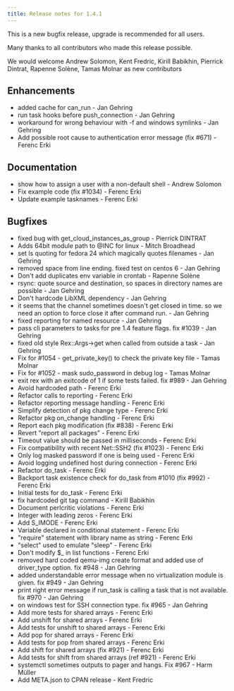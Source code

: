 ```yaml
---
title: Release notes for 1.4.1
---
```


This is a new bugfix release,
upgrade is recommended for all users.

Many thanks to all contributors who made this release possible.

We would welcome 
Andrew Solomon,
Kent Fredric,
Kirill Babikhin,
Pierrick Dintrat,
Rapenne Solène,
Tamas Molnar
as new contributors

## Enhancements

* added cache for can_run - Jan Gehring
* run task hooks before push_connection - Jan Gehring
* workaround for wrong behaviour with -f and windows symlinks - Jan Gehring
* Add possible root cause to authentication error message (fix #671) - Ferenc Erki

## Documentation

* show how to assign a user with a non-default shell - Andrew Solomon
* Fix example code (fix #1034) - Ferenc Erki
* Update example tasknames - Ferenc Erki

## Bugfixes

* fixed bug with get_cloud_instances_as_group - Pierrick DINTRAT
* Adds 64bit module path to @INC for linux - Mitch Broadhead
* set ls quoting for fedora 24 which magically quotes filenames - Jan Gehring
* removed space from line ending. fixed test on centos 6 - Jan Gehring
* Don't add duplicates env variable in crontab - Rapenne Solène
* rsync: quote source and destination, so spaces in directory names are possible - Jan Gehring
* Don't hardcode LibXML dependency - Jan Gehring
* it seems that the channel sometimes doesn't get closed in time. so we need an option to force close it after command run. - Jan Gehring
* fixed reporting for named resource - Jan Gehring
* pass cli parameters to tasks for pre 1.4 feature flags. fix #1039 - Jan Gehring
* fixed old style Rex::Args->get when called from outside a task - Jan Gehring
* Fix for #1054 - get_private_key() to check the private key file - Tamas Molnar
* Fix for #1052 - mask sudo_password in debug log - Tamas Molnar
* exit rex with an exitcode of 1 if some tests failed. fix #989 - Jan Gehring
* Avoid hardcoded path - Ferenc Erki
* Refactor calls to reporting - Ferenc Erki
* Refactor reporting message handling - Ferenc Erki
* Simplify detection of pkg change type - Ferenc Erki
* Refactor pkg on_change handling - Ferenc Erki
* Report each pkg modification (fix #838) - Ferenc Erki
* Revert "report all packages" - Ferenc Erki
* Timeout value should be passed in milliseconds - Ferenc Erki
* Fix compatibility with recent Net::SSH2 (fix #1023) - Ferenc Erki
* Only log masked password if one is being used - Ferenc Erki
* Avoid logging undefined host during connection - Ferenc Erki
* Refactor do_task - Ferenc Erki
* Backport task existence check for do_task from #1010 (fix #992) - Ferenc Erki
* Initial tests for do_task - Ferenc Erki
* fix hardcoded git tag command - Kirill Babikhin
* Document perlcritic violations - Ferenc Erki
* Integer with leading zeros - Ferenc Erki
* Add S_IMODE - Ferenc Erki
* Variable declared in conditional statement - Ferenc Erki
* "require" statement with library name as string - Ferenc Erki
* "select" used to emulate "sleep" - Ferenc Erki
* Don't modify $_ in list functions - Ferenc Erki
* removed hard coded qemu-img create format and added use of driver_type option. fix #948 - Jan Gehring
* added understandable error message when no virtualization module is given. fix #949 - Jan Gehring
* print right error message if run_task is calling a task that is not available. fix #970 - Jan Gehring
* on windows test for SSH connection type. fix #965 - Jan Gehring
* Add more tests for shared arrays - Ferenc Erki
* Add unshift for shared arrays - Ferenc Erki
* Add tests for unshift to shared arrays - Ferenc Erki
* Add pop for shared arrays - Ferenc Erki
* Add tests for pop from shared arrays - Ferenc Erki
* Add shift for shared arrays (fix #921) - Ferenc Erki
* Add tests for shift from shared arrays (ref #921) - Ferenc Erki
* systemctl sometimes outputs to pager and hangs. Fix #967 - Harm Müller
* Add META.json to CPAN release - Kent Fredric
